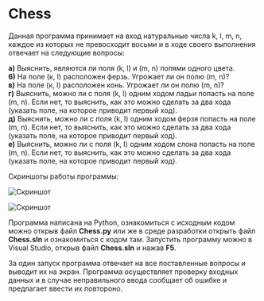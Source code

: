 # Chess
Данная программа принимает на вход натуральные числа k, l, m, n, каждое из которых не превосходит восьми и в ходе своего выполнения отвечает на следующие вопросы:      

**а)** Выяснить, являются ли поля (k, l) и (m, n) полями одного цвета.  
**6)** На поле (к, l) расположен ферзь. Угрожает ли он полю (m, n)?  
**в)** На поле (к, l) расположен конь. Угрожает ли он полю (m, n)?   
**г)** Выяснить, можно ли с поля (k, l) одним ходом ладьи попасть на поле (m, n). Если нет, то выяснить, как это можно сделать за два хода (указать поле, на которое приводит первый ход).  
**д)** Выяснить, можно ли с поля (k, l) одним ходом ферзя попасть на поле (m, n). Если нет, то выяснить, как это можно сделать за два хода (указать поле, на которое приводит первый ход).   
**е)** Выяснить, можно ли с поля (k, l) одним ходом слона попасть на поле (m, n). Если нет, то выяснить, как это можно сделать за два хода (указать поле, на которое приводит первый ход).  

Скриншоты работы программы:

![Скриншот](https://sun9-59.userapi.com/impg/ZQT0jpCdT7S6eLi_ynEPjleodk4JaMNP0c9SHQ/KuRmKgnhsVQ.jpg?size=979x512&quality=96&proxy=1&sign=2d6fd3c383fb90a5154efdec6a673e20)

![Скриншот](https://sun9-11.userapi.com/impg/zrjvGjv6h36bqWHI7ltCadY58JvJ-emQFeM7rQ/u4bg3QuCp1I.jpg?size=979x512&quality=96&proxy=1&sign=2862fc01a8b541897cbb6b1bd2aa867e)

Программа написана на Python, ознакомиться с исходным кодом можно открыв файл **Chess.py** или же в среде разработки открыть файл **Chess.sln** и ознакомиться с кодом там.
Запустить программу можно в Visual Studio, открыв файл **Chess.sln** и нажав **F5**.

За один запуск программа отвечает на все поставленные вопросы и выводит их на экран.
Программа осуществляет проверку входных данных и в случае неправильного ввода сообщает об ошибке и предлагает ввести их повтороно.
